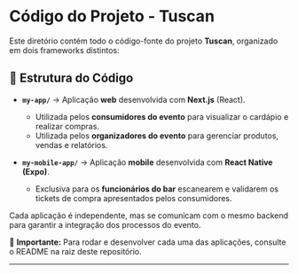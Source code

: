 # Código do Projeto - Tuscan

Este diretório contém todo o código-fonte do projeto **Tuscan**, organizado em dois frameworks distintos:

## 📂 Estrutura do Código

- **`my-app/`** → Aplicação **web** desenvolvida com **Next.js** (React).  
  - Utilizada pelos **consumidores do evento** para visualizar o cardápio e realizar compras.  
  - Utilizada pelos **organizadores do evento** para gerenciar produtos, vendas e relatórios.

- **`my-mobile-app/`** → Aplicação **mobile** desenvolvida com **React Native (Expo)**.  
  - Exclusiva para os **funcionários do bar** escanearem e validarem os tickets de compra apresentados pelos consumidores.

Cada aplicação é independente, mas se comunicam com o mesmo backend para garantir a integração dos processos do evento.

📌 **Importante:** Para rodar e desenvolver cada uma das aplicações, consulte o README na raiz deste repositório.

---
